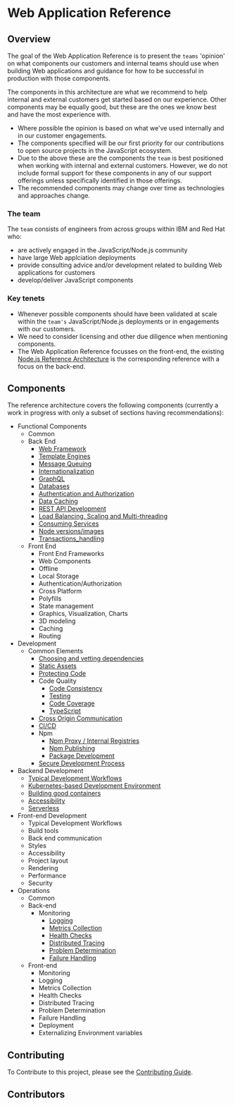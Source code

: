 
# Web Application Reference

## Overview

The goal of the Web Application Reference is to present
the `teams` 'opinion' on what components our customers
and internal teams should use when building Web applications
and guidance for how to be successful in production with those components.

The components in this architecture are what we recommend to help internal
and external customers get started based on our experience. Other components may be equally
good, but these are the ones we know best and have the most experience with.

- Where possible the opinion is based on what we've used internally and in our customer engagements.
- The components specified will be our first priority for our contributions to open source projects in the JavaScript ecosystem.
- Due to the above these are the components the `team` is best positioned when working with internal and external customers.
  However, we do not include formal support for these components in any of our support offerings unless specifically identified
  in those offerings.
- The recommended components may change over time as technologies and approaches change.

### The team

The `team` consists of engineers from across groups within IBM and Red Hat who:

- are actively engaged in the JavaScript/Node.js community
- have large Web applciation deployments
- provide consulting advice and/or development related to building Web applications for customers
- develop/deliver JavaScript components

### Key tenets

- Whenever possible components should have been validated at scale within the `team's`
  JavaScript/Node.js deployments or in engagements with our customers.
- We need to consider licensing and other due diligence when mentioning components.
- The Web Application Reference focusses on the front-end, the existing [Node.js Reference
  Architecture](https://github.com/nodeshift/nodejs-reference-architecture)
  is the corresponding reference with a focus on the back-end.

## Components

The reference architecture covers the following components (currently a work in progress with only a subset of sections having recommendations):

- Functional Components
  - Common
  - Back End
    - [Web Framework](https://github.com/nodeshift/nodejs-reference-architecture/blob/main/docs/functional-components/webframework.md)
    - [Template Engines](https://github.com/nodeshift/nodejs-reference-architecture/blob/main/docs/functional-components/template-engines.md)
    - [Message Queuing](https://github.com/nodeshift/nodejs-reference-architecture/blob/main/docs/functional-components/message-queuing.md)
    - [Internationalization](https://github.com/nodeshift/nodejs-reference-architecture/blob/main/docs/functional-components/internationalization.md)
    - [GraphQL](https://github.com/nodeshift/nodejs-reference-architecture/blob/main/docs/functional-components/graphql.md)
    - [Databases](https://github.com/nodeshift/nodejs-reference-architecture/blob/main/docs/functional-components/databases.md)
    - [Authentication and Authorization](https://github.com/nodeshift/nodejs-reference-architecture/blob/main/docs/functional-components/auth.md)
    - [Data Caching](https://github.com/nodeshift/nodejs-reference-architecture/blob/main/docs/functional-components/data-caching.md)
    - [REST API Development](https://github.com/nodeshift/nodejs-reference-architecture/blob/main/docs/functional-components/rest-api-development.md)
    - [Load Balancing, Scaling and Multi-threading](https://github.com/nodeshift/nodejs-reference-architecture/blob/main/docs/functional-components/scaling-multi-threading.md)
    - [Consuming Services](https://github.com/nodeshift/nodejs-reference-architecture/blob/main/docs/functional-components/consuming-services.md)
    - [Node versions/images](https://github.com/nodeshift/nodejs-reference-architecture/blob/main/docs/functional-components/nodejs-versions-images.md)
    - [Transactions_handling](https://github.com/nodeshift/nodejs-reference-architecture/blob/main/docs/functional-components/transaction-handling.md)
  - Front End
    - Front End Frameworks
    - Web Components
    - Offline
    - Local Storage
    - Authentication/Authorization
    - Cross Platform
    - Polyfills
    - State management
    - Graphics, Visualization, Charts
    - 3D modeling
    - Caching
    - Routing
- Development
  - Common Elements
      - [Choosing and vetting dependencies](https://github.com/nodeshift/nodejs-reference-architecture/blob/main/docs/development/dependencies.md)
      - [Static Assets](https://github.com/nodeshift/nodejs-reference-architecture/blob/main/docs/functional-components/static-assets.md)
      - [Protecting Code](https://github.com/nodeshift/nodejs-reference-architecture/blob/main/docs/development/protecting-code.md)
      - Code Quality
        - [Code Consistency](https://github.com/nodeshift/nodejs-reference-architecture/blob/main/docs/development/code-consistency.md)
        - [Testing](https://github.com/nodeshift/nodejs-reference-architecture/blob/main/docs/development/testing.md)
        - [Code Coverage](https://github.com/nodeshift/nodejs-reference-architecture/blob/main/docs/development/code-coverage.md)
        - [TypeScript](https://github.com/nodeshift/nodejs-reference-architecture/blob/main/docs/development/typescript.md)
      - [Cross Origin Communication](https://github.com/nodeshift/nodejs-reference-architecture/blob/main/docs/development/cross-origin.md)
      - [CI/CD](https://github.com/nodeshift/nodejs-reference-architecture/blob/main/docs/development/ci-cd.md)
      - Npm
        - [Npm Proxy / Internal Registries](https://github.com/nodeshift/nodejs-reference-architecture/blob/main/docs/development/npm-proxy.md)
        - [Npm Publishing](https://github.com/nodeshift/nodejs-reference-architecture/blob/main/docs/development/npm-publishing.md)
        - [Package Development](https://github.com/nodeshift/nodejs-reference-architecture/blob/main/docs/development/npm-package-development.md)
      - [Secure Development Process](https://github.com/nodeshift/nodejs-reference-architecture/blob/main/docs/development/secure-development-process.md)
- Backend Development
  - [Typical Development Workflows](https://github.com/nodeshift/nodejs-reference-architecture/blob/main/docs/development/dev-flows.md)
  - [Kubernetes-based Development Environment](https://github.com/nodeshift/nodejs-reference-architecture/blob/main/docs/development/kubernetes-dev-environment.md)
  - [Building good containers](https://github.com/nodeshift/nodejs-reference-architecture/blob/main/docs/development/building-good-containers.md)
  - [Accessibility](https://github.com/nodeshift/nodejs-reference-architecture/blob/main/docs/development/accessibility.md)
  - [Serverless](https://github.com/nodeshift/nodejs-reference-architecture/blob/main/docs/development/serverless.md)
- Front-end Development
    - Typical Development Workflows
    - Build tools
    - Back end communication
    - Styles
    - Accessibility
    - Project layout
    - Rendering
    - Performance
    - Security
- Operations
  - Common
  - Back-end
    - Monitoring
        - [Logging](https://github.com/nodeshift/nodejs-reference-architecture/blob/main/docs/operations/logging.md)
        - [Metrics Collection](https://github.com/nodeshift/nodejs-reference-architecture/blob/main/docs/operations/metrics.md)
        - [Health Checks](https://github.com/nodeshift/nodejs-reference-architecture/blob/main/docs/operations/healthchecks.md)
        - [Distributed Tracing](https://github.com/nodeshift/nodejs-reference-architecture/blob/main/docs/operations/distributed-tracing.md)
      - [Problem Determination](https://github.com/nodeshift/nodejs-reference-architecture/blob/main/docs/operations/problem-determination.md)
      - [Failure Handling](https://github.com/nodeshift/nodejs-reference-architecture/blob/main/docs/operations/failurehandling.md)
  - Front-end
      - Monitoring
      - Logging
      - Metrics Collection
      - Health Checks
      - Distributed Tracing
      - Problem Determination
      - Failure Handling
      - Deployment
      - Externalizing Environment variables


## Contributing

To Contribute to this project, please see the [Contributing Guide](./CONTRIBUTING.md).

## Contributors
